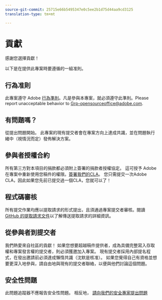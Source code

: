 ```yaml
---
source-git-commit: 25715e66b5495347e0c5ee2b1d75d44aa9cd3125
translation-type: tm+mt

---
```

# 貢獻

感謝您選擇貢獻！

以下是在提供此專案時要遵循的一組准則。

## 行為准則

此專案遵守 Adobe [行為準則](code-of-conduct.md)。凡是參與本專案，就必須遵守此準則。Please report unacceptable behavior to
[Grp-opensourceoffice@adobe.com](mailto:Grp-opensourceoffice@adobe.com).

## 有問題嗎？

從提出問題開始。 此專案的現有提交者會在專案方向上達成共識，並在問題執行緒中（視情況而定）發佈解決方案。

## 參與者授權合約

所有第三方對本項目的捐款都必須附上簽署的捐款者授權協定。 這可授予 Adobe 在專案中重新使用您稿件的權限。[簽署我們的CLA](https://opensource.adobe.com/cla.html)。 您只需提交一次Adobe CLA，因此如果您先前已提交過一個CLA，您就可以了！

## 程式碼審核

所有提交作業均應以提取請求的形式提出，且須通過專案提交者審核。閱讀 [GitHub 的提取請求文件](https://help.github.com/articles/about-pull-requests/)以了解傳送提取請求的詳細資訊。

<!--
Lastly, please follow the [pull request template](PULL_REQUEST_TEMPLATE.md) when
submitting a pull request!
-->

## 從參與者到提交者

我們熱愛來自社區的貢獻！ 如果您想要超越稿件提供者，成為具備完整寫入存取權和專案發言權的提交者，則必須獲邀加入專案。 現有提交者採用內部提名程式，在發出邀請前必須達成懶惰共識（沈默是核准）。 如果您覺得自己有資格並想要更深入地參與，請自由地與現有的提交者聯絡，以便與他們討論這個問題。

## 安全性問題

此問題追蹤器不應報告安全性問題。 相反地， [請向我們的安全專家提出問題](https://helpx.adobe.com/tw/security/alertus.html)
